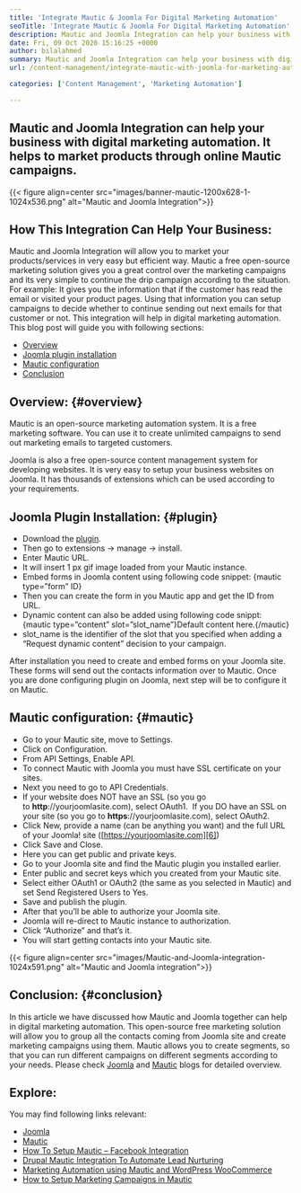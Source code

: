 ```yaml
---
title: 'Integrate Mautic & Joomla For Digital Marketing Automation'
seoTitle: 'Integrate Mautic & Joomla For Digital Marketing Automation'
description: Mautic and Joomla Integration can help your business with digital marketing automation. It helps to market products through Mautic campaigns.
date: Fri, 09 Oct 2020 15:16:25 +0000
author: bilalahmed
summary: Mautic and Joomla Integration can help your business with digital marketing automation. It helps to market products through online Mautic campaigns.
url: /content-management/integrate-mautic-with-joomla-for-marketing-automation/

categories: ['Content Management', 'Marketing Automation']

---
```

## Mautic and Joomla Integration can help your business with digital marketing automation. It helps to market products through online Mautic campaigns.

{{< figure align=center src="images/banner-mautic-1200x628-1-1024x536.png" alt="Mautic and Joomla Integration">}}  

## How This Integration Can Help Your Business:

Mautic and Joomla Integration will allow you to market your products/services in very easy but efficient way. Mautic a free open-source marketing solution gives you a great control over the marketing campaigns and its very simple to continue the drip campaign according to the situation. For example: It gives you the information that if the customer has read the email or visited your product pages. Using that information you can setup campaigns to decide whether to continue sending out next emails for that customer or not. This integration will help in digital marketing automation. This blog post will guide you with following sections:

  * [Overview][1]
  * [Joomla plugin installation][2]
  * [Mautic configuration][3]
  * [Conclusion][4]

## Overview: {#overview}

Mautic is an open-source marketing automation system. It is a free marketing software. You can use it to create unlimited campaigns to send out marketing emails to targeted customers.

Joomla is also a free open-source content management system for developing websites. It is very easy to setup your business websites on Joomla. It has thousands of extensions which can be used according to your requirements.

## Joomla Plugin Installation: {#plugin}

  * Download the [plugin][5].
  * Then go to extensions -> manage -> install.
  * Enter Mautic URL.
  * It will insert 1 px gif image loaded from your Mautic instance.
  * Embed forms in Joomla content using following code snippet: {mautic type=”form” ID}
  * Then you can create the form in you Mautic app and get the ID from URL.
  * Dynamic content can also be added using following code snippt: {mautic type=”content” slot=”slot_name”}Default content here.{/mautic}
  * slot_name is the identifier of the slot that you specified when adding a “Request dynamic content” decision to your campaign.

After installation you need to create and embed forms on your Joomla site. These forms will send out the contacts information over to Mautic. Once you are done configuring plugin on Joomla, next step will be to configure it on Mautic.

## Mautic configuration: {#mautic}

  * Go to your Mautic site, move to Settings.
  * Click on Configuration.
  * From API Settings, Enable API.
  * To connect Mautic with Joomla you must have SSL certificate on your sites.
  * Next you need to go to API Credentials.
  * If your website does NOT have an SSL (so you go to **http**://yourjoomlasite.com), select OAuth1.  If you DO have an SSL on your site (so you go to **https**://yourjoomlasite.com), select OAuth2.
  * Click New, provide a name (can be anything you want) and the full URL of your Joomla! site ([https://yourjoomlasite.com][6])
  * Click Save and Close.
  * Here you can get public and private keys.
  * Go to your Joomla site and find the Mautic plugin you installed earlier.
  * Enter public and secret keys which you created from your Mautic site.
  * Select either OAuth1 or OAuth2 (the same as you selected in Mautic) and set Send Registered Users to Yes.
  * Save and publish the plugin.
  * After that you’ll be able to authorize your Joomla site.
  * Joomla will re-direct to Mautic instance to authorization.
  * Click “Authorize” and that’s it.
  * You will start getting contacts into your Mautic site.

{{< figure align=center src="images/Mautic-and-Joomla-integration-1024x591.png" alt="Mautic and Joomla integration">}}  

## Conclusion: {#conclusion}

In this article we have discussed how Mautic and Joomla together can help in digital marketing automation. This open-source free marketing solution will allow you to group all the contacts coming from Joomla site and create marketing campaigns using them. Mautic allows you to create segments, so that you can run different campaigns on different segments according to your needs. Please check [Joomla][7] and [Mautic][8] blogs for detailed overview. 

## Explore:

You may find following links relevant:

  * [Joomla][7]
  * [Mautic][8]
  * [How To Setup Mautic – Facebook Integration][9]
  * [Drupal Mautic Integration To Automate Lead Nurturing][10]
  * [Marketing Automation using Mautic and WordPress WooCommerce][11]
  * [How to Setup Marketing Campaigns in Mautic][12]

 [1]: #overview
 [2]: #plugin
 [3]: #mautic
 [4]: #conclusion
 [5]: https://href.li/?https://extensions.joomla.org/extension/mautic/
 [6]: https://href.li/?https://yourjoomlasite.com
 [7]: https://products.containerize.com/content-management/joomla
 [8]: https://products.containerize.com/marketing-automation/mautic
 [9]: https://blog.containerize.com/marketing-automation/how-to-setup-mautic-facebook-integration/

 [10]: https://blog.containerize.com/content-management/drupal-tutorial-automate-lead-growth-with-drupal-mautic/
 [11]: https://blog.containerize.com/blogging/marketing-automation-using-mautic-and-wordpress-woocommerce/

 [12]: https://blog.containerize.com/marketing-automation/how-to-setup-marketing-campaigns-using-mautic-campaign-builder/
